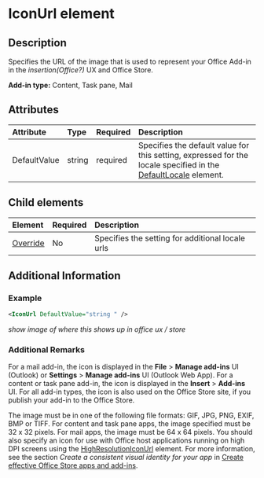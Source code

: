 # IconUrl element

## Description
Specifies the URL of the image that is used to represent your Office Add-in in the _insertion(Office?)_ UX and Office Store.

 **Add-in type:** Content, Task pane, Mail

## Attributes

|**Attribute**|**Type**|**Required**|**Description**|
|:-----|:-----|:-----|:-----|
|DefaultValue|string|required|Specifies the default value for this setting, expressed for the locale specified in the [DefaultLocale](../../reference/manifest/defaultlocale.md) element.|

## Child elements

|  Element | Required | Description  |
|:-----|:-----|:-----|
|  [Override](../../reference/manifest/override.md)   | No | Specifies the setting for additional locale urls |


## Additional Information

### Example
```XML
<IconUrl DefaultValue="string " />
```

_show image of where this shows up in office ux / store_

### Additional Remarks
For a mail add-in, the icon is displayed in the  **File** > **Manage add-ins** UI (Outlook) or **Settings** > **Manage add-ins** UI (Outlook Web App). For a content or task pane add-in, the icon is displayed in the **Insert** > **Add-ins** UI. For all add-in types, the icon is also used on the Office Store site, if you publish your add-in to the Office Store.

The image must be in one of the following file formats: GIF, JPG, PNG, EXIF, BMP or TIFF. For content and task pane apps, the image specified must be 32 x 32 pixels. For mail apps, the image must be 64 x 64 pixels. You should also specify an icon for use with Office host applications running on high DPI screens using the [HighResolutionIconUrl](../../reference/manifest/highresolutioniconurl.md) element. For more information, see the section _Create a consistent visual identity for your app_ in [Create effective Office Store apps and add-ins](http://msdn.microsoft.com/library/c66a6e6b-2e96-458f-8f8c-2a499fe942c9%28Office.15%29.aspx).

